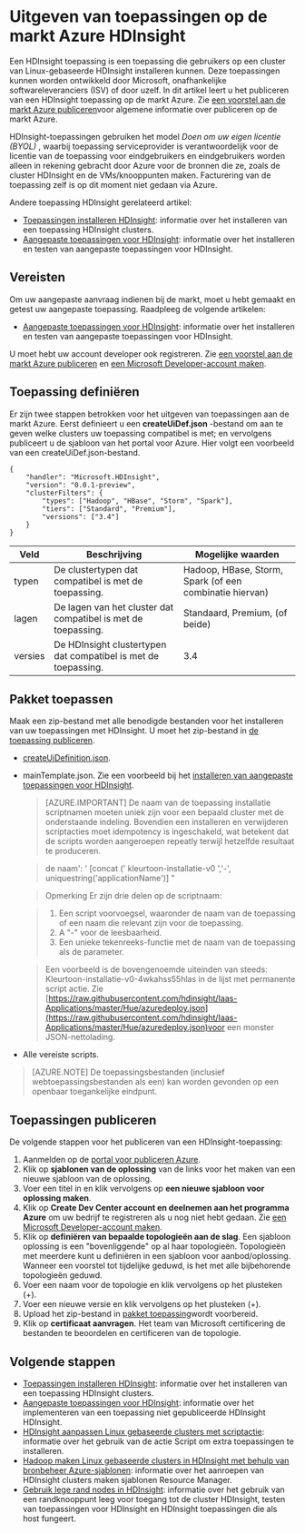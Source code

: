 <properties
    pageTitle="Uitgeven van toepassingen HDInsight | Microsoft Azure"
    description="Informatie over het maken en uitgeven van toepassingen van de HDInsight."
    services="hdinsight"
    documentationCenter=""
    authors="mumian"
    manager="jhubbard"
    editor="cgronlun"
    tags="azure-portal"/>

<tags
    ms.service="hdinsight"
    ms.devlang="na"
    ms.topic="hero-article"
    ms.tgt_pltfrm="na"
    ms.workload="big-data"
    ms.date="10/18/2016"
    ms.author="jgao"/>

# <a name="publish-hdinsight-applications-into-the-azure-marketplace"></a>Uitgeven van toepassingen op de markt Azure HDInsight

Een HDInsight toepassing is een toepassing die gebruikers op een cluster van Linux-gebaseerde HDInsight installeren kunnen. Deze toepassingen kunnen worden ontwikkeld door Microsoft, onafhankelijke softwareleveranciers (ISV) of door uzelf. In dit artikel leert u het publiceren van een HDInsight toepassing op de markt Azure.  Zie [een voorstel aan de markt Azure publiceren](../marketplace-publishing/marketplace-publishing-getting-started.md)voor algemene informatie over publiceren op de markt Azure.

HDInsight-toepassingen gebruiken het model *Doen om uw eigen licentie (BYOL)* , waarbij toepassing serviceprovider is verantwoordelijk voor de licentie van de toepassing voor eindgebruikers en eindgebruikers worden alleen in rekening gebracht door Azure voor de bronnen die ze, zoals de cluster HDInsight en de VMs/knooppunten maken. Facturering van de toepassing zelf is op dit moment niet gedaan via Azure.

Andere toepassing HDInsight gerelateerd artikel:

- [Toepassingen installeren HDInsight](hdinsight-apps-install-applications.md): informatie over het installeren van een toepassing HDInsight clusters.
- [Aangepaste toepassingen voor HDInsight](hdinsight-apps-install-custom-applications.md): informatie over het installeren en testen van aangepaste toepassingen voor HDInsight.

 
## <a name="prerequisites"></a>Vereisten

Om uw aangepaste aanvraag indienen bij de markt, moet u hebt gemaakt en getest uw aangepaste toepassing. Raadpleeg de volgende artikelen:

- [Aangepaste toepassingen voor HDInsight](hdinsight-apps-install-custom-applications.md): informatie over het installeren en testen van aangepaste toepassingen voor HDInsight.

U moet hebt uw account developer ook registreren. Zie [een voorstel aan de markt Azure publiceren](../marketplace-publishing/marketplace-publishing-getting-started.md) en [een Microsoft Developer-account maken](../marketplace-publishing/marketplace-publishing-accounts-creation-registration.md).

## <a name="define-application"></a>Toepassing definiëren

Er zijn twee stappen betrokken voor het uitgeven van toepassingen aan de markt Azure.  Eerst definieert u een **createUiDef.json** -bestand om aan te geven welke clusters uw toepassing compatibel is met; en vervolgens publiceert u de sjabloon van het portal voor Azure. Hier volgt een voorbeeld van een createUiDef.json-bestand.

    {
        "handler": "Microsoft.HDInsight",
        "version": "0.0.1-preview",
        "clusterFilters": {
            "types": ["Hadoop", "HBase", "Storm", "Spark"],
            "tiers": ["Standard", "Premium"],
            "versions": ["3.4"]
        }
    }


|Veld  | Beschrijving   | Mogelijke waarden|
|-------|---------------|----------------|
|typen  | De clustertypen dat compatibel is met de toepassing.    |Hadoop, HBase, Storm, Spark (of een combinatie hiervan)|
|lagen  | De lagen van het cluster dat compatibel is met de toepassing.    |Standaard, Premium, (of beide)|
|versies|  De HDInsight clustertypen dat compatibel is met de toepassing.    |3.4|

## <a name="package-application"></a>Pakket toepassen

Maak een zip-bestand met alle benodigde bestanden voor het installeren van uw toepassingen met HDInsight. U moet het zip-bestand in [de toepassing publiceren](#publish-application).

- [createUiDefinition.json](#define-application).
- mainTemplate.json. Zie een voorbeeld bij het [installeren van aangepaste toepassingen voor HDInsight](hdinsight-apps-install-custom-applications.md).

    >[AZURE.IMPORTANT] De naam van de toepassing installatie scriptnamen moeten uniek zijn voor een bepaald cluster met de onderstaande indeling. Bovendien een installeren en verwijderen scriptacties moet idempotency is ingeschakeld, wat betekent dat de scripts worden aangeroepen repeatly terwijl hetzelfde resultaat te produceren.
    
    >   de naam': ' [concat (' kleurtoon-installatie-v0 ','-', uniquestring('applicationName')] "
        
    >Opmerking Er zijn drie delen op de scriptnaam:
        
    >   1. Een script voorvoegsel, waaronder de naam van de toepassing of een naam die relevant zijn voor de toepassing.
    >   2. A "-" voor de leesbaarheid.
    >   3. Een unieke tekenreeks-functie met de naam van de toepassing als de parameter.

    >   Een voorbeeld is de bovengenoemde uiteinden van steeds: Kleurtoon-installatie-v0-4wkahss55hlas in de lijst met permanente script actie. Zie [https://raw.githubusercontent.com/hdinsight/Iaas-Applications/master/Hue/azuredeploy.json](https://raw.githubusercontent.com/hdinsight/Iaas-Applications/master/Hue/azuredeploy.json)voor een monster JSON-nettolading.

- Alle vereiste scripts.

> [AZURE.NOTE] De toepassingsbestanden (inclusief webtoepassingsbestanden als een) kan worden gevonden op een openbaar toegankelijke eindpunt.

## <a name="publish-application"></a>Toepassingen publiceren

De volgende stappen voor het publiceren van een HDInsight-toepassing:

1. Aanmelden op de [portal voor publiceren Azure](https://publish.windowsazure.com/).
2. Klik op **sjablonen van de oplossing** van de links voor het maken van een nieuwe sjabloon van de oplossing.
3. Voer een titel in en klik vervolgens op **een nieuwe sjabloon voor oplossing maken**.
3. Klik op **Create Dev Center account en deelnemen aan het programma Azure** om uw bedrijf te registreren als u nog niet hebt gedaan.  Zie [een Microsoft Developer-account maken](../marketplace-publishing/marketplace-publishing-accounts-creation-registration.md).
4. Klik op **definiëren van bepaalde topologieën aan de slag**. Een sjabloon oplossing is een "bovenliggende" op al haar topologieën. Topologieën met meerdere kunt u definiëren in een sjabloon voor aanbod/oplossing. Wanneer een voorstel tot tijdelijke geduwd, is het met alle bijbehorende topologieën geduwd. 
4. Voer een naam voor de topologie en klik vervolgens op het plusteken (+).
5. Voer een nieuwe versie en klik vervolgens op het plusteken (+).
6. Upload het zip-bestand in [pakket toepassing](#package-application)wordt voorbereid.  
7. Klik op **certificaat aanvragen**. Het team van Microsoft certificering de bestanden te beoordelen en certificeren van de topologie.

## <a name="next-steps"></a>Volgende stappen

- [Toepassingen installeren HDInsight](hdinsight-apps-install-applications.md): informatie over het installeren van een toepassing HDInsight clusters.
- [Aangepaste toepassingen voor HDInsight](hdinsight-apps-install-custom-applications.md): informatie over het implementeren van een toepassing niet gepubliceerde HDInsight HDInsight.
- [HDInsight aanpassen Linux gebaseerde clusters met scriptactie](hdinsight-hadoop-customize-cluster-linux.md): informatie over het gebruik van de actie Script om extra toepassingen te installeren.
- [Hadoop maken Linux gebaseerde clusters in HDInsight met behulp van bronbeheer Azure-sjablonen](hdinsight-hadoop-create-linux-clusters-arm-templates.md): informatie over het aanroepen van HDInsight clusters maken sjablonen Resource Manager.
- [Gebruik lege rand nodes in HDInsight](hdinsight-apps-use-edge-node.md): informatie over het gebruik van een randknooppunt leeg voor toegang tot de cluster HDInsight, testen van toepassingen voor HDInsight en HDInsight toepassingen die als host fungeert.

